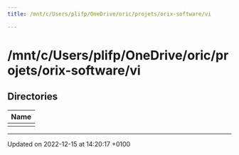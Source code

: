 ```yaml
---
title: /mnt/c/Users/plifp/OneDrive/oric/projets/orix-software/vi

---
```


# /mnt/c/Users/plifp/OneDrive/oric/projets/orix-software/vi



## Directories

| Name           |
| -------------- |
| **[](Files/dir_6c260d28152e78a3ffcc2e06b7438967.md#dir-/mnt/c/users/plifp/onedrive/oric/projets/orix-software/vi/src)**  |






-------------------------------

Updated on 2022-12-15 at 14:20:17 +0100
